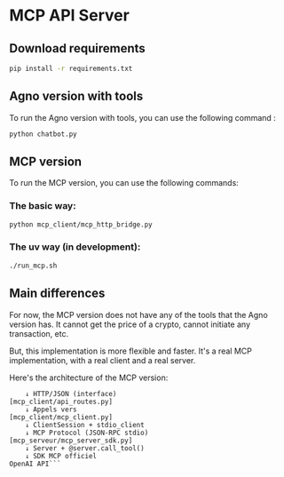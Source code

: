 # MCP API Server

## Download requirements

```bash
pip install -r requirements.txt
```

## Agno version with tools

To run the Agno version with tools, you can use the following command :

```bash
python chatbot.py
```

## MCP version

To run the MCP version, you can use the following commands:

### The basic way:

```bash
python mcp_client/mcp_http_bridge.py
```

### The uv way (in development):

```bash
./run_mcp.sh
```

## Main differences

For now, the MCP version does not have any of the tools that the Agno version has.
It cannot get the price of a crypto, cannot initiate any transaction, etc.

But, this implementation is more flexible and faster.
It's a real MCP implementation, with a real client and a real server.

Here's the architecture of the MCP version:

```Frontend Vue.js
    ↓ HTTP/JSON (interface)
[mcp_client/api_routes.py]
    ↓ Appels vers
[mcp_client/mcp_client.py]
    ↓ ClientSession + stdio_client
    ↓ MCP Protocol (JSON-RPC stdio)
[mcp_serveur/mcp_server_sdk.py]
    ↓ Server + @server.call_tool()
    ↓ SDK MCP officiel
OpenAI API```